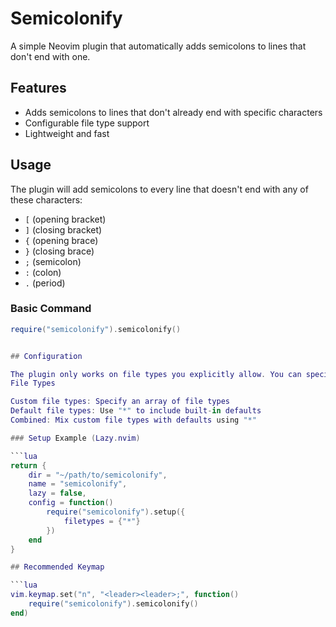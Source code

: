 # Semicolonify

A simple Neovim plugin that automatically adds semicolons to lines that don't end with one.

## Features

- Adds semicolons to lines that don't already end with specific characters
- Configurable file type support
- Lightweight and fast

## Usage

The plugin will add semicolons to every line that doesn't end with any of these characters:
- `[` (opening bracket)
- `]` (closing bracket)
- `{` (opening brace)
- `}` (closing brace)
- `;` (semicolon)
- `:` (colon)
- `.` (period)

### Basic Command

```lua
require("semicolonify").semicolonify()


## Configuration

The plugin only works on file types you explicitly allow. You can specify custom file types or use the default ones.
File Types

Custom file types: Specify an array of file types
Default file types: Use "*" to include built-in defaults
Combined: Mix custom file types with defaults using "*"

### Setup Example (Lazy.nvim)

```lua
return {
    dir = "~/path/to/semicolonify",
    name = "semicolonify",
    lazy = false,
    config = function()
        require("semicolonify").setup({
            filetypes = {"*"}
        })
    end
}

## Recommended Keymap

```lua
vim.keymap.set("n", "<leader><leader>;", function()
    require("semicolonify").semicolonify()
end)

